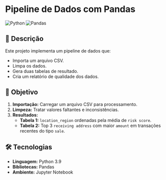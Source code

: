 # Pipeline de Dados com Pandas

![Python](https://img.shields.io/badge/Python-3.9-blue) ![Pandas](https://img.shields.io/badge/Pandas-1.3.5-brightgreen)

## 📄 Descrição

Este projeto implementa um pipeline de dados que:
- Importa um arquivo CSV.
- Limpa os dados.
- Gera duas tabelas de resultado.
- Cria um relatório de qualidade dos dados.

## 🎯 Objetivo

1. **Importação:** Carregar um arquivo CSV para processamento.
2. **Limpeza:** Tratar valores faltantes e inconsistências.
3. **Resultados:**
   - **Tabela 1:** `location_region` ordenadas pela média de `risk score`.
   - **Tabela 2:** Top 3 `receiving address` com maior `amount` em transações recentes do tipo `sale`.

## 🛠 Tecnologias

- **Linguagem:** Python 3.9
- **Bibliotecas:** Pandas
- **Ambiente:** Jupyter Notebook

